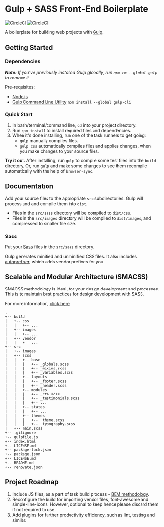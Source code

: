 # Gulp + SASS Front-End Boilerplate 

[![CircleCI](https://circleci.com/gh/brifiction/frontend-boilerplate/tree/master.svg?style=svg)](https://circleci.com/gh/brifiction/frontend-boilerplate/tree/master)
[![CircleCI](https://circleci.com/gh/brifiction/frontend-boilerplate/tree/develop.svg?style=svg)](https://circleci.com/gh/brifiction/frontend-boilerplate/tree/develop)

A boilerplate for building web projects with [Gulp](https://gulpjs.com/).

## Getting Started

### Dependencies

*__Note:__ If you've previously installed Gulp globally, run `npm rm --global gulp` to remove it.*

Pre-requisites:
- [Node.js](http://nodejs.org)
- [Gulp Command Line Utility](http://gulpjs.com) `npm install --global gulp-cli`

### Quick Start

1. In bash/terminal/command line, `cd` into your project directory.
2. Run `npm install` to install required files and dependencies.
3. When it's done installing, run one of the task runners to get going:
	- `gulp` manually compiles files.
	- `gulp css` automatically compiles files and applies changes, when you make changes to your source files.

**Try it out.** After installing, run `gulp` to compile some test files into the `build` directory. Or, run `gulp` and make some changes to see them recompile automatically with the help of ``browser-sync``.

## Documentation

Add your source files to the appropriate `src` subdirectories. Gulp will process and and compile them into `dist`.

- Files in the `src/sass` directory will be compiled to `dist/css`.
- Files in the `src/images` directory will be compiled to `dist/images`, and compressed to smaller file size.

### Sass

Put your [Sass](https://sass-lang.com/) files in the `src/sass` directory.

Gulp generates minified and unminified CSS files. It also includes [autoprefixer](https://github.com/postcss/autoprefixer), which adds vendor prefixes for you.

## Scalable and Modular Architecture (SMACSS)

SMACSS methodology is ideal, for your design development and processes. This is to maintain best practices for design development with SASS.

For more information, [click here](http://smacss.com/).

```
.
+-- build
|   +-- css
|   |   +-- ...
|   +-- images
|   |   +-- ...
|   +-- vendor
|   |   +-- ...
+-- src
|   +-- images
|   +-- scss
|   |   +-- base
|   |   |   +-- _globals.scss
|   |   |   +-- _mixins.scss
|   |   |   +-- _variables.scss
|   |   +-- layouts
|   |   |   +-- _footer.scss
|   |   |   +-- _header.scss
|   |   +-- modules
|   |   |   +-- _cta.scss
|   |   |   +-- _testimonials.scss
|   |   |   +-- ...
|   |   +-- states
|   |   |   +-- ...
|   |   +-- themes
|   |   |   +-- _theme.scss
|   |   |   +-- _typography.scss
|   +-- main.scss
+-- .gitignore
+-- gulpfile.js
+-- index.html
+-- LICENSE.md
+-- package-lock.json
+-- package.json
+-- LICENSE.md
+-- README.md
+-- renovate.json
```

## Project Roadmap

1. Include JS files, as a part of task build process - [BEM methodology](https://en.bem.info/methodology/js/).
1. Reconfigure the build for importing vendor files, font-awesome and simple-line-icons. However, optional to keep hence please discard them if not required to use.
1. Add plugins for further productivity efficiency, such as lint, testing and similar. 